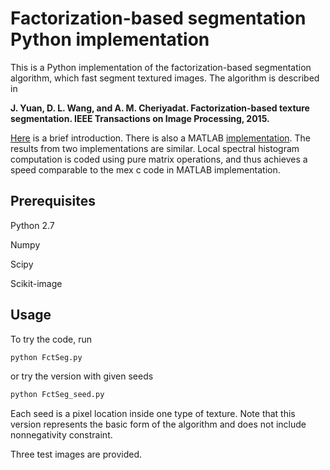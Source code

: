 # Factorization-based segmentation Python implementation

This is a Python implementation of the factorization-based segmentation algorithm, which fast segment textured images. The algorithm is described in 

**J. Yuan, D. L. Wang, and A. M. Cheriyadat. Factorization-based texture segmentation. IEEE Transactions on Image Processing, 2015.**

[Here](https://sites.google.com/site/factorizationsegmentation/) is a brief introduction. There is also a MATLAB [implementation](https://github.com/yuanj07/FSEG). The results from two implementations are similar. Local spectral histogram computation is coded using pure matrix operations, and thus achieves a speed comparable to the mex c code in MATLAB implementation.  

## Prerequisites

Python 2.7

Numpy

Scipy

Scikit-image

## Usage

To try the code, run 

```sh
python FctSeg.py
```

or try the version with given seeds

```sh
python FctSeg_seed.py
```

Each seed is a pixel location inside one type of texture. Note that this version represents the basic form of the algorithm and does not include nonnegativity constraint. 

Three test images are provided. 
